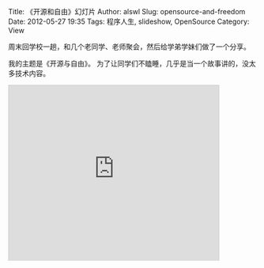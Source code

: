 Title: 《开源和自由》幻灯片
Author: alswl
Slug: opensource-and-freedom
Date: 2012-05-27 19:35
Tags: 程序人生, slideshow, OpenSource
Category: View


周末回学校一趟，和几个老同学、老师聚会，然后给学弟学妹们做了一个分享。

我的主题是《开源与自由》。
为了让同学们不瞌睡，几乎是当一个故事讲的，没太多技术内容。

<iframe allowfullscreen="" frameborder="0" height="355" marginheight="0" marginwidth="0" scrolling="no" src="http://www.slideshare.net/slideshow/embed_code/13092676" style="border:1px solid #CCC;border-width:1px 1px 0" width="425"></iframe>
